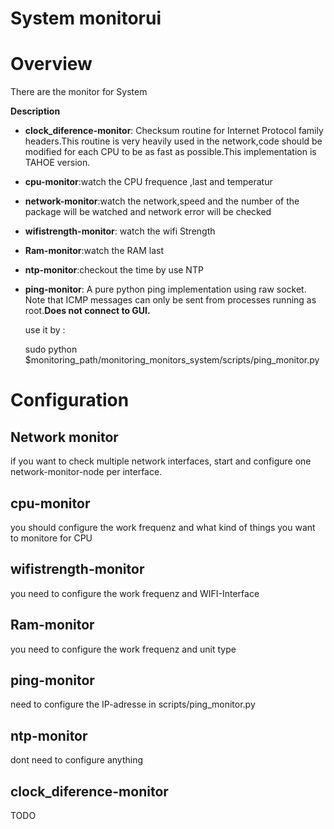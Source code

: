 # System monitorui

# Overview
There are the monitor for System

**Description**
* **clock_diference-monitor**: Checksum routine for Internet Protocol family headers.This routine is very heavily used in the network,code should be modified for each CPU to be as fast as possible.This implementation is TAHOE version.

* **cpu-monitor**:watch the CPU frequence ,last and temperatur

* **network-monitor**:watch the network,speed and the number of the package will be watched and network error will be checked

* **wifistrength-monitor**: watch the wifi Strength 

* **Ram-monitor**:watch the RAM last

* **ntp-monitor**:checkout the time by use NTP

* **ping-monitor**:  A pure python ping implementation using raw socket. Note that ICMP messages can only be sent from processes running as root.**Does not connect to GUI.**

  use it by :

    sudo python $monitoring_path/monitoring_monitors_system/scripts/ping_monitor.py
# Configuration

## Network monitor
if you want to check multiple network interfaces, start and configure one network-monitor-node per interface.

## cpu-monitor
you should configure the work frequenz and what kind of things you want to monitore for CPU
 
## wifistrength-monitor
you need to configure the work frequenz and WIFI-Interface

## Ram-monitor
you need to configure the work frequenz and unit type

## ping-monitor
need to configure the IP-adresse in scripts/ping_monitor.py

## ntp-monitor
dont need to configure anything

## clock_diference-monitor 
TODO

